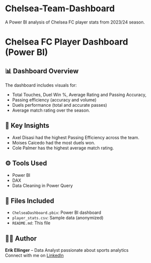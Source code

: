 # Chelsea-Team-Dashboard
A Power BI analysis of Chelsea FC player stats from 2023/24 season.

# Chelsea FC Player Dashboard (Power BI)

## 📊 Dashboard Overview
The dashboard includes visuals for:
- Total Touches, Duel Win %, Average Rating and Passing Accuracy,
- Passing efficiency (accuracy and volume)
- Duels performance (total and accurate passes)
- Average match rating over the season.

## 🧠 Key Insights
- Axel Disasi had the highest Passing Efficiency across the team.
- Moises Caicedo had the most duels won.
- Cole Palmer has the highest average match rating.

## ⚙️ Tools Used
- Power BI
- DAX
- Data Cleaning in Power Query

## 📁 Files Included
- `ChelseaDashboard.pbix`: Power BI dashboard
- `player_stats.csv`: Sample data (anonymized)
- `README.md`: This file

## 🧑‍💻 Author
**Erik Ellinger** – Data Analyst passionate about sports analytics  
Connect with me on [LinkedIn](linkedin.com/in/erik-ellinger)

